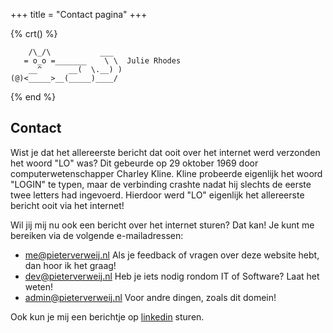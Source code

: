 +++
title = "Contact pagina"
+++

{% crt() %}

```
    /\_/\           ___
   = o_o =_______    \ \  Julie Rhodes
    __^      __(  \.__) )
(@)<_____>__(_____)____/
```

{% end %}

## Contact

Wist je dat het allereerste bericht dat ooit over het internet werd verzonden het woord "LO" was? Dit gebeurde op 29 oktober 1969 door computerwetenschapper Charley Kline. Kline probeerde eigenlijk het woord "LOGIN" te typen, maar de verbinding crashte nadat hij slechts de eerste twee letters had ingevoerd. Hierdoor werd "LO" eigenlijk het allereerste bericht ooit via het internet!

Wil jij mij nu ook een bericht over het internet sturen? Dat kan! Je kunt me bereiken via de volgende e-mailadressen:

- [me@pieterverweij.nl](mailto:me@pieterverweij.nl) Als je feedback of vragen over deze website hebt, dan hoor ik het graag!
- [dev@pieterverweij.nl](mailto:dev@pieterverweij.nl) Heb je iets nodig rondom IT of Software? Laat het weten!
- [admin@pieterverweij.nl](mailto:admin@pieterverweij.nl) Voor andre dingen, zoals dit domein!

Ook kun je mij een berichtje op [linkedin](https://www.linkedin.com/in/pieter-verweij-43589625a/) sturen.
